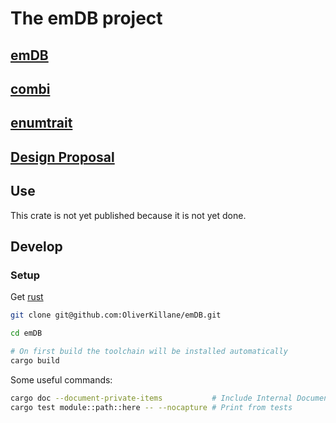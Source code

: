 # The emDB project

## [emDB](./emdb/)
## [combi](./combi/)
## [enumtrait](./enumtrait/)

## [Design Proposal](./docs/)

## Use

This crate is not yet published because it is not yet done.

## Develop

### Setup

Get [rust](https://www.rust-lang.org/)

```bash
git clone git@github.com:OliverKillane/emDB.git

cd emDB

# On first build the toolchain will be installed automatically
cargo build
```

Some useful commands:

```bash
cargo doc --document-private-items           # Include Internal Documentation
cargo test module::path::here -- --nocapture # Print from tests
```
